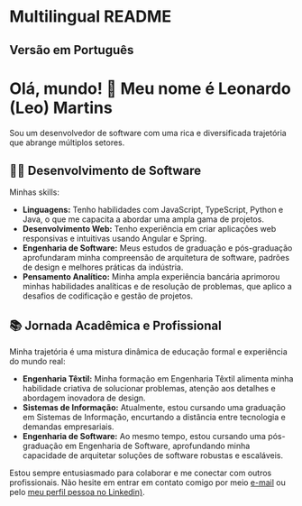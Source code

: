 # Multilingual README

## Versão em Português <a name="versao-em-portugues"></a>

# Olá, mundo! 👋 Meu nome é Leonardo (Leo) Martins

Sou um desenvolvedor de software com uma rica e diversificada trajetória que abrange múltiplos setores.

## 🧑‍💻 Desenvolvimento de Software

Minhas skills:

- **Linguagens:** Tenho habilidades com JavaScript, TypeScript, Python e Java, o que me capacita a abordar uma ampla gama de projetos.
- **Desenvolvimento Web:** Tenho experiência em criar aplicações web responsivas e intuitivas usando Angular e Spring.
- **Engenharia de Software:** Meus estudos de graduação e pós-graduação aprofundaram minha compreensão de arquitetura de software, padrões de design e melhores práticas da indústria.
- **Pensamento Analítico:** Minha ampla experiência bancária aprimorou minhas habilidades analíticas e de resolução de problemas, que aplico a desafios de codificação e gestão de projetos.

## 📚 Jornada Acadêmica e Profissional

Minha trajetória é uma mistura dinâmica de educação formal e experiência do mundo real:

- **Engenharia Têxtil:** Minha formação em Engenharia Têxtil alimenta minha habilidade criativa de solucionar problemas, atenção aos detalhes e abordagem inovadora de design.
- **Sistemas de Informação:** Atualmente, estou cursando uma graduação em Sistemas de Informação, encurtando a distância entre tecnologia e demandas empresariais.
- **Engenharia de Software:** Ao mesmo tempo, estou cursando uma pós-graduação em Engenharia de Software, aprofundando minha capacidade de arquitetar soluções de software robustas e escaláveis.

Estou sempre entusiasmado para colaborar e me conectar com outros profissionais. Não hesite em entrar em contato comigo por meio [e-mail](mailto:leonardo.f.martins@icloud.com) ou pelo [meu perfil pessoa no Linkedin)](https://www.linkedin.com/in/leonardofmartins/).





